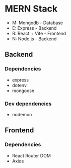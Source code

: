 # MERN Stack

* M: Mongodb - Database
* E: Express - Backend
* R: React + Vite - Frontend
* N: Node.js - Backend

## Backend
### Dependencies
* express
* dotenv
* mongoose

### Dev dependencies
* nodemon

## Frontend
### Dependencies
* React Router DOM
* Axios



